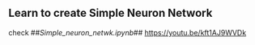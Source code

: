 ## Learn to create Simple Neuron Network ##          
 check ##_Simple_neuron_netwk.ipynb_## https://youtu.be/kft1AJ9WVDk

